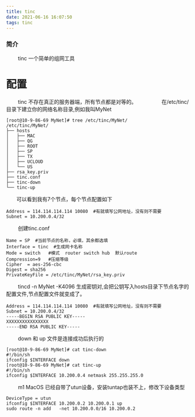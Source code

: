 ```yaml
---
title: tinc
date: 2021-06-16 16:07:50
tags: tinc
---
```

### 简介

&emsp;&emsp; tinc 一个简单的组网工具

<!-- more -->

# 配置

&emsp;&emsp; tinc 不存在真正的服务器端，所有节点都是对等的。
&emsp;&emsp;
&emsp;&emsp; 在/etc/tinc/目录下建立你的网络名称目录,例如我叫MyNet

```
[root@10-9-86-69 MyNet]# tree /etc/tinc/MyNet/
/etc/tinc/MyNet/
├── hosts
│   ├── MAC
│   ├── QG
│   ├── ROOT
│   ├── SP
│   ├── TX
│   ├── UCLOUD
│   └── US
├── rsa_key.priv
├── tinc.conf
├── tinc-down
└── tinc-up
```

&emsp;&emsp;可以看到我有7个节点，每个节点配置如下

```
Address = 114.114.114.114 10080  #有就填写公网地址，没有则不需要
Subnet = 10.200.0.4/32
```

&emsp;&emsp; 创建tinc.conf
```
Name = SP  #当前节点的名称，必填，其余都选填
Interface = tinc  #生成网卡名称
Mode = switch   #模式  router switch hub  默认route
Compression=9   #压缩等级
Cipher  = aes-256-cbc
Digest = sha256
PrivateKeyFile = /etc/tinc/MyNet/rsa_key.priv
```

&emsp;&emsp; tincd -n MyNet -K4096 生成密钥对,会把公钥写入hosts目录下节点名字的配置文件,节点配置文件就变成了。
```
Address = 114.114.114.114 10080  #有就填写公网地址，没有则不需要
Subnet = 10.200.0.4/32
-----BEGIN RSA PUBLIC KEY-----
XXXXXXXXXXXXXXXX
-----END RSA PUBLIC KEY-----
```



&emsp;&emsp; down 和 up 文件是连接成功后执行的
```
[root@10-9-86-69 MyNet]# cat tinc-down 
#!/bin/sh
ifconfig $INTERFACE down
[root@10-9-86-69 MyNet]# cat tinc-up
#!/bin/sh
ifconfig $INTERFACE 10.200.0.4 netmask 255.255.255.0
```



&emsp;&emsp; m1 MacOS 已经自带了utun设备，安装tuntap也装不上，修改下设备类型
```
DeviceType = utun
ifconfig $INTERFACE 10.200.0.2 10.200.0.1 up
sudo route -n add   -net 10.200.0.0/16 10.200.0.2
```

